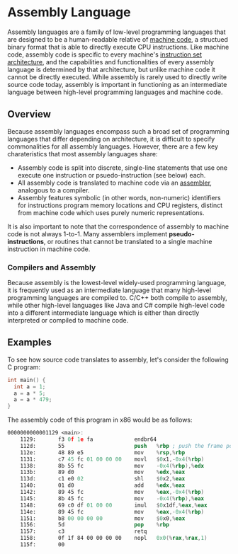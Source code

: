 <link rel="stylesheet" href="https://cdnjs.cloudflare.com/ajax/libs/prism-themes/1.9.0/prism-a11y-dark.min.css" integrity="sha512-bd1K4DEquIavX49RSZHIE0Ye6RFOVlGLhtGow9KDbLYqOd/ufhshkP0GoJoVR1jqj7FmOffvVIKuq1tcXlN9ZA==" crossorigin="anonymous" referrerpolicy="no-referrer" />

# Assembly Language

Assembly languages are a family of low-level programming languages that are designed to be a human-readable relative of [machine code](https://en.wikipedia.org/wiki/Machine_code), a structued binary format that is able to directly execute CPU instructions. Like machine code, assembly code is specific to every machine's [instruction set architecture](../isa), and the capabilities and functionalities of every assembly language is determined by that architecture, but unlike machine code it cannot be directly executed. While assembly is rarely used to directly write source code today, assembly is important in functioning as an intermediate language between high-level programming languages and machine code.

## Overview

Because assembly languages encompass such a broad set of programming languages that differ depending on architecture, it is difficult to specify commonalities for all assembly languages. However, there are a few key charateristics that most assembly languages share:

- Assembly code is split into discrete, single-line statements that use one execute one instruction or psuedo-instruction (see below) each.
- All assembly code is translated to machine code via an [assembler](https://en.wikipedia.org/wiki/Assembly_language#Assembler), analogous to a compiler.
- Assembly features symbolic (in other words, non-numeric) identifiers for instructions program memory locations and CPU registers, distinct from machine code which uses purely numeric representations.

It is also important to note that the correspondence of assembly to machine code is not always 1-to-1. Many assemblers implement **pseudo-instructions**, or routines that cannot be translated to a single machine instruction in machine code. 

### Compilers and Assembly

Because assembly is the lowest-level widely-used programming language, it is frequently used as an intermediate language that many high-level programming languages are compiled to. C/C++ both compile to assembly, while other high-level languages like Java and C# compile high-level code into a different intermediate language which is either than directly interpreted or compiled to machine code.

## Examples

To see how source code translates to assembly, let's consider the following C program:

```c
int main() {
  int a = 1;
  a = a * 5;
  a = a * 479;
}
```

The assembly code of this program in x86 would be as follows:

```nasm
0000000000001129 <main>:
    1129:       f3 0f 1e fa             endbr64
    112d:       55                      push   %rbp ; push the frame pointer of the function onto the stack
    112e:       48 89 e5                mov    %rsp,%rbp
    1131:       c7 45 fc 01 00 00 00    movl   $0x1,-0x4(%rbp)
    1138:       8b 55 fc                mov    -0x4(%rbp),%edx
    113b:       89 d0                   mov    %edx,%eax
    113d:       c1 e0 02                shl    $0x2,%eax
    1140:       01 d0                   add    %edx,%eax
    1142:       89 45 fc                mov    %eax,-0x4(%rbp)
    1145:       8b 45 fc                mov    -0x4(%rbp),%eax
    1148:       69 c0 df 01 00 00       imul   $0x1df,%eax,%eax
    114e:       89 45 fc                mov    %eax,-0x4(%rbp)
    1151:       b8 00 00 00 00          mov    $0x0,%eax
    1156:       5d                      pop    %rbp
    1157:       c3                      retq
    1158:       0f 1f 84 00 00 00 00    nopl   0x0(%rax,%rax,1)
    115f:       00
```
